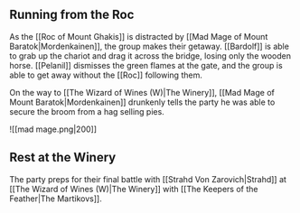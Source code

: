 ## Running from the Roc

As the [[Roc of Mount Ghakis]] is distracted by [[Mad Mage of Mount Baratok|Mordenkainen]], the group makes their getaway. [[Bardolf]] is able to grab up the chariot and drag it across the bridge, losing only the wooden horse. [[Pelanil]] dismisses the green flames at the gate, and the group is able to get away without the [[Roc]] following them.

On the way to [[The Wizard of Wines (W)|The Winery]], [[Mad Mage of Mount Baratok|Mordenkainen]] drunkenly tells the party he was able to secure the broom from a hag selling pies.

![[mad mage.png|200]]

## Rest at the Winery

The party preps for their final battle with [[Strahd Von Zarovich|Strahd]] at [[The Wizard of Wines (W)|The Winery]] with [[The Keepers of the Feather|The Martikovs]].
